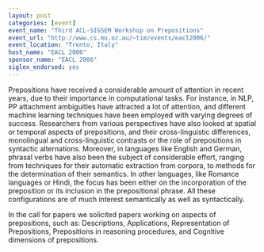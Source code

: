 ```yaml
---
layout: post
categories: [event]
event_name: "Third ACL-SIGSEM Workshop on Prepositions"
event_url: "http://www.cs.mu.oz.au/~tim/events/eacl2006/"
event_location: "Trento, Italy"
host_name: "EACL 2006"
sponsor_name: "EACL 2006"
siglex_endorsed: yes
---
```

Prepositions have received a considerable amount of attention in recent years, due to their importance in computational tasks. For instance, in NLP, PP attachment ambiguities have attracted a lot of attention, and different machine learning techniques have been employed with varying degrees of success. Researchers from various perspectives have also looked at spatial or temporal aspects of prepositions, and their cross-linguistic differences, monolingual and cross-linguistic contrasts or the role of prepositions in syntactic alternations. Moreover, in languages like English and German, phrasal verbs have also been the subject of considerable effort, ranging from techniques for their automatic extraction from corpora, to methods for the determination of their semantics. In other languages, like Romance languages or Hindi, the focus has been either on the incorporation of the preposition or its inclusion in the prepositional phrase. All these configurations are of much interest semantically as well as syntactically.

In the call for papers we solicited papers working on aspects of prepositions, such as: Descriptions, Applications, Representation of Prepositions, Prepositions in reasoning procedures, and Cognitive dimensions of prepositions.